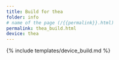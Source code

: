 ```yaml
---
title: Build for thea
folder: info
# name of the page (/{{permalink}}.html)
permalink: thea_build.html
device: thea
---
```

{% include templates/device_build.md %}
